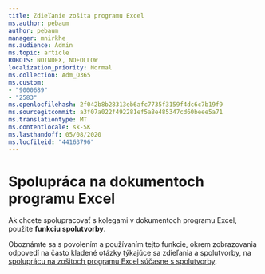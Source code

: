 ```yaml
---
title: Zdieľanie zošita programu Excel
ms.author: pebaum
author: pebaum
manager: mnirkhe
ms.audience: Admin
ms.topic: article
ROBOTS: NOINDEX, NOFOLLOW
localization_priority: Normal
ms.collection: Adm_O365
ms.custom:
- "9000689"
- "2583"
ms.openlocfilehash: 2f042b8b28313eb6afc7735f3159f4dc6c7b19f9
ms.sourcegitcommit: a3f07a022f492281ef5a8e485347cd60beee5a71
ms.translationtype: MT
ms.contentlocale: sk-SK
ms.lasthandoff: 05/08/2020
ms.locfileid: "44163796"
---
```

# <a name="collaborate-on-excel-documents"></a>Spolupráca na dokumentoch programu Excel

Ak chcete spolupracovať s kolegami v dokumentoch programu Excel, použite **funkciu spolutvorby**. 

Oboznámte sa s povolením a používaním tejto funkcie, okrem zobrazovania odpovedí na často kladené otázky týkajúce sa zdieľania a spolutvorby, na [spoluprácu na zošitoch programu Excel súčasne s spolutvorby](https://support.office.com/article/7152aa8b-b791-414c-a3bb-3024e46fb104).
